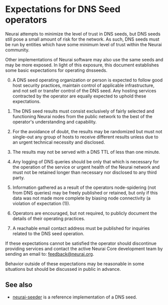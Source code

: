 Expectations for DNS Seed operators
====================================

Neurai attempts to minimize the level of trust in DNS seeds,
but DNS seeds still pose a small amount of risk for the network.
As such, DNS seeds must be run by entities which have some minimum
level of trust within the Neurai community.

Other implementations of Neurai software may also use the same
seeds and may be more exposed. In light of this exposure, this
document establishes some basic expectations for operating dnsseeds.

0. A DNS seed operating organization or person is expected to follow good
host security practices, maintain control of applicable infrastructure,
and not sell or transfer control of the DNS seed. Any hosting services
contracted by the operator are equally expected to uphold these expectations.

1. The DNS seed results must consist exclusively of fairly selected and
functioning Neurai nodes from the public network to the best of the
operator's understanding and capability.

2. For the avoidance of doubt, the results may be randomized but must not
single-out any group of hosts to receive different results unless due to an
urgent technical necessity and disclosed.

3. The results may not be served with a DNS TTL of less than one minute.

4. Any logging of DNS queries should be only that which is necessary
for the operation of the service or urgent health of the Neurai
network and must not be retained longer than necessary nor disclosed
to any third party.

5. Information gathered as a result of the operators node-spidering
(not from DNS queries) may be freely published or retained, but only
if this data was not made more complete by biasing node connectivity
(a violation of expectation (1)).

6. Operators are encouraged, but not required, to publicly document the
details of their operating practices.

7. A reachable email contact address must be published for inquiries
related to the DNS seed operation.

If these expectations cannot be satisfied the operator should
discontinue providing services and contact the active Neurai
Core development team by sending an email to:
[feedback@neurai.org](mailto:feedback@neurai.org).

Behavior outside of these expectations may be reasonable in some
situations but should be discussed in public in advance.

See also
----------
- [neurai-seeder](https://github.com/NeuraiProject/neurai-seeder) is a reference implementation of a DNS seed.
